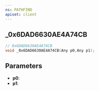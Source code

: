 ```yaml
---
ns: PATHFIND
apiset: client
---
```

## _0x6DAD6630AE4A74CB

```c
// 0x6DAD6630AE4A74CB
void _0x6DAD6630AE4A74CB(Any p0,Any p1);
```


## Parameters
* **p0**:
* **p1**: